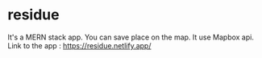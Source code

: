 # residue


It's a MERN stack app.
You can save place on the map.
It use Mapbox api.
Link to the app : https://residue.netlify.app/

